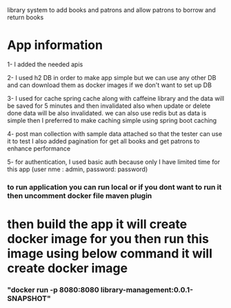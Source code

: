    library system to add books and patrons and allow patrons to borrow and return books 
   
# App information 
 1- I added the needed apis 

 2- I used h2 DB in order to make app simple 
 but we can use any other DB and can download them as docker images if we don't want to set up
 DB 

 3- I used for cache spring cache along with caffeine library 
 and the data will be saved for 5 minutes and then invalidated also when update or delete done
 data will be also invalidated. we can also use redis but as data is simple then I preferred to make caching 
 simple using spring boot caching

 4- post man collection with sample data attached so that the tester can use it to test 
 I also added pagination for get all books and get patrons to enhance performance 

 5- for authentication, I used basic auth because only I have limited time for this app (user nme : admin, password: password) 

### to run application you can run local or if you dont want to run it then uncomment docker file maven plugin
# then build the app it will create docker image for you then run this image using below command it will create docker image 
###  "docker run -p 8080:8080 library-management:0.0.1-SNAPSHOT"
